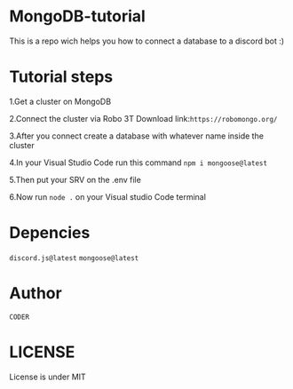 # MongoDB-tutorial
This is a repo wich helps you how to connect a database to a discord bot :)

# Tutorial steps

1.Get a cluster on MongoDB

2.Connect the cluster via Robo 3T Download link:```https://robomongo.org/```

3.After you connect create a database with whatever name inside the cluster

4.In your Visual Studio Code run this command ```npm i mongoose@latest```

5.Then put your SRV on the .env file

6.Now run ```node .``` on your Visual studio Code terminal

# Depencies

```discord.js@latest```
```mongoose@latest```

# Author

```CODER```

# LICENSE

License is under MIT
